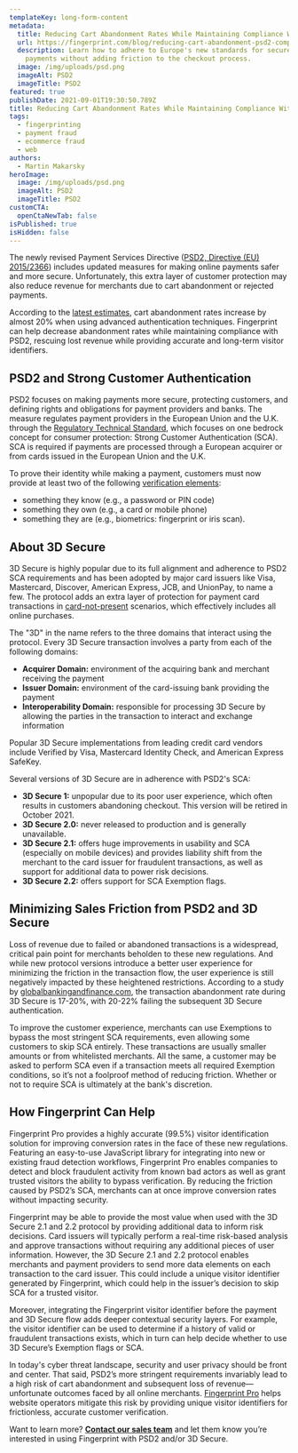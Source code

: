 ```yaml
---
templateKey: long-form-content
metadata:
  title: Reducing Cart Abandonment Rates While Maintaining Compliance With PSD2
  url: https://fingerprint.com/blog/reducing-cart-abandonment-psd2-compliance/
  description: Learn how to adhere to Europe's new standards for secure online
    payments without adding friction to the checkout process.
  image: /img/uploads/psd.png
  imageAlt: PSD2
  imageTitle: PSD2
featured: true
publishDate: 2021-09-01T19:30:50.789Z
title: Reducing Cart Abandonment Rates While Maintaining Compliance With PSD2
tags:
  - fingerprinting
  - payment fraud
  - ecommerce fraud
  - web
authors:
  - Martin Makarsky
heroImage:
  image: /img/uploads/psd.png
  imageAlt: PSD2
  imageTitle: PSD2
customCTA:
  openCtaNewTab: false
isPublished: true
isHidden: false
---
```

The newly revised Payment Services Directive ([PSD2, Directive (EU) 2015/2366](http://data.europa.eu/eli/dir/2015/2366/oj/eng)) includes updated measures for making online payments safer and more secure. Unfortunately, this extra layer of customer protection may also reduce revenue for merchants due to cart abandonment or rejected payments. 

According to the [latest estimates](https://www.globalbankingandfinance.com/the-real-impact-of-psd2/), cart abandonment rates increase by almost 20% when using advanced authentication techniques. Fingerprint can help decrease abandonment rates while maintaining compliance with PSD2, rescuing lost revenue while providing accurate and long-term visitor identifiers.

## PSD2 and Strong Customer Authentication

PSD2 focuses on making payments more secure, protecting customers, and defining rights and obligations for payment providers and banks. The measure regulates payment providers in the European Union and the U.K. through the [Regulatory Technical Standard](https://www.eba.europa.eu/regulation-and-policy/payment-services-and-electronic-money/regulatory-technical-standards-on-strong-customer-authentication-and-secure-communication-under-psd2), which focuses on one bedrock concept for consumer protection: Strong Customer Authentication (SCA). SCA is required if payments are processed through a European acquirer or from cards issued in the European Union and the U.K.

To prove their identity while making a payment, customers must now provide at least two of the following [verification elements](https://ec.europa.eu/commission/presscorner/detail/en/MEMO_17_4961):

* something they know (e.g., a password or PIN code)
* something they own (e.g., a card or mobile phone)
* something they are (e.g., biometrics: fingerprint or iris scan).

## About 3D Secure

3D Secure is highly popular due to its full alignment and adherence to PSD2 SCA requirements and has been adopted by major card issuers like Visa, Mastercard, Discover, American Express, JCB, and UnionPay, to name a few. The protocol adds an extra layer of protection for payment card transactions in [card-not-present](https://en.wikipedia.org/wiki/Card_not_present_transaction) scenarios, which effectively includes all online purchases. 

The "3D" in the name refers to the three domains that interact using the protocol. Every 3D Secure transaction involves a party from each of the following domains: 

* **Acquirer Domain:** environment of the acquiring bank and merchant receiving the payment 
* **Issuer Domain:** environment of the card-issuing bank providing the payment 
* **Interoperability Domain:** responsible for processing 3D Secure by allowing the parties in the transaction to interact and exchange information

Popular 3D Secure implementations from leading credit card vendors include Verified by Visa, Mastercard Identity Check, and American Express SafeKey.

Several versions of 3D Secure are in adherence with PSD2's SCA:

* **3D Secure 1:** unpopular due to its poor user experience, which often results in customers abandoning checkout. This version will be retired in October 2021.
* **3D Secure 2.0:** never released to production and is generally unavailable.
* **3D Secure 2.1:** offers huge improvements in usability and SCA (especially on mobile devices) and provides liability shift from the merchant to the card issuer for fraudulent transactions, as well as support for additional data to power risk decisions. 
* **3D Secure 2.2:** offers support for SCA Exemption flags. 

## Minimizing Sales Friction from PSD2 and 3D Secure

Loss of revenue due to failed or abandoned transactions is a widespread, critical pain point for merchants beholden to these new regulations. And while new protocol versions introduce a better user experience for minimizing the friction in the transaction flow, the user experience is still negatively impacted by these heightened restrictions. According to a study by [globalbankingandfinance.com](https://www.globalbankingandfinance.com/the-real-impact-of-psd2/), the transaction abandonment rate during 3D Secure is 17-20%, with 20-22% failing the subsequent 3D Secure authentication. 

To improve the customer experience, merchants can use Exemptions to bypass the most stringent SCA requirements, even allowing some customers to skip SCA entirely. These transactions are usually smaller amounts or from whitelisted merchants. All the same, a customer may be asked to perform SCA even if a transaction meets all required Exemption conditions, so it’s not a foolproof method of reducing friction. Whether or not to require SCA is ultimately at the bank's discretion.

## How Fingerprint Can Help

Fingerprint Pro provides a highly accurate (99.5%) visitor identification solution for improving conversion rates in the face of these new regulations. Featuring an easy-to-use JavaScript library for integrating into new or existing fraud detection workflows, Fingerprint Pro enables companies to detect and block fraudulent activity from known bad actors as well as grant trusted visitors the ability to bypass verification. By reducing the friction caused by PSD2’s SCA, merchants can at once improve conversion rates without impacting security.

Fingerprint may be able to provide the most value when used with the 3D Secure 2.1 and 2.2 protocol by providing additional data to inform risk decisions. Card issuers will typically perform a real-time risk-based analysis and approve transactions without requiring any additional pieces of user information. However, the 3D Secure 2.1 and 2.2 protocol enables merchants and payment providers to send more data elements on each transaction to the card issuer. This could include a unique visitor identifier generated by Fingerprint, which could help in the issuer’s decision to skip SCA for a trusted visitor.

Moreover, integrating the Fingerprint visitor identifier before the payment and 3D Secure flow adds deeper contextual security layers. For example, the visitor identifier can be used to determine if a history of valid or fraudulent transactions exists, which in turn can help decide whether to use 3D Secure’s Exemption flags or SCA.

In today's cyber threat landscape, security and user privacy should be front and center. That said, PSD2’s more stringent requirements invariably lead to a high risk of cart abandonment and subsequent loss of revenue—unfortunate outcomes faced by all online merchants. [Fingerprint Pro](/) helps website operators mitigate this risk by providing unique visitor identifiers for frictionless, accurate customer verification. 

Want to learn more? **[Contact our sales team](/contact-sales/)** and let them know you’re interested in using Fingerprint with PSD2 and/or 3D Secure.
